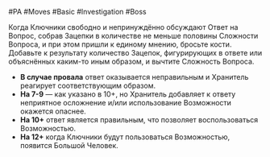#PA  #Moves #Basic #Investigation #Boss 

Когда Ключники свободно и непринуждённо обсуждают Ответ на Вопрос, собрав Зацепки в количестве не меньше половины Сложности Вопроса, и при этом пришли к единому мнению, бросьте кости. Добавьте к результату количество Зацепок, фигурирующих в ответе или объяснённых каким-то иным образом, и вычтите Сложность Вопроса.
- **В случае провала** ответ оказывается неправильным и Хранитель реагирует соответствующим образом. 
- **На 7-9** — как указано в 10+, но Хранитель добавляет к ответу неприятное осложнение и/или использование Возможности окажется опаснее. 
- **На 10+** ответ является правильным, что позволяет воспользоваться Возможностью. 
- **На 12+** когда Ключники будут пользоваться Возможностью, появится Большой Человек.